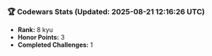 ### 🏆 Codewars Stats (Updated: 2025-08-21 12:16:26 UTC)

- **Rank:** 8 kyu
- **Honor Points:** 3
- **Completed Challenges:** 1
